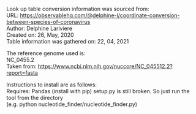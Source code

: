 Look up table conversion information was sourced from:  
URL: https://observablehq.com/@delphine-l/coordinate-conversion-between-species-of-coronavirus  
Author: Delphine Lariviere  
Created on: 26, May, 2020  
Table information was gathered on: 22, 04, 2021  

The reference genome used is:  
NC_0455.2  
Taken from: https://www.ncbi.nlm.nih.gov/nuccore/NC_045512.2?report=fasta  

Instructions to install are as follows:  
Requires: Pandas (install with pip)
setup.py is still broken. So just run the tool from the directory  
(e.g. python nucleotide_finder/nucleotide_finder.py)
